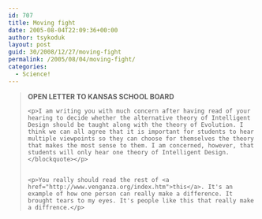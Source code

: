 ```yaml
---
id: 707
title: Moving fight
date: 2005-08-04T22:09:36+00:00
author: tsykoduk
layout: post
guid: 30/2008/12/27/moving-fight
permalink: /2005/08/04/moving-fight/
categories:
  - Science!
---
```

<blockquote><strong><span class="caps">OPEN LETTER TO KANSAS SCHOOL BOARD</span></strong>

	<p>I am writing you with much concern after having read of your hearing to decide whether the alternative theory of Intelligent Design should be taught along with the theory of Evolution. I think we can all agree that it is important for students to hear multiple viewpoints so they can choose for themselves the theory that makes the most sense to them. I am concerned, however, that students will only hear one theory of Intelligent Design.</blockquote></p>


	<p>You really should read the rest of <a href="http://www.venganza.org/index.htm">this</a>. It's an example of how one person can really make a difference. It brought tears to my eyes. It's people like this that really make a diffrence.</p>